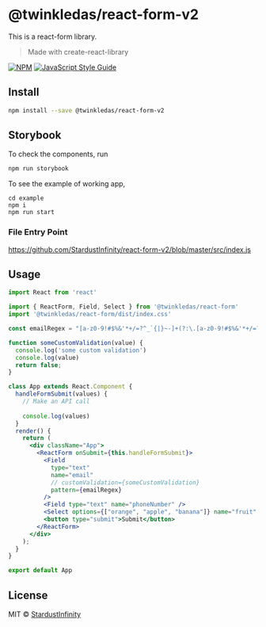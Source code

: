 # @twinkledas/react-form-v2
This is a react-form library.

> Made with create-react-library

[![NPM](https://img.shields.io/npm/v/@twinkledas/react-form.svg)](https://www.npmjs.com/package/@twinkledas/react-form) [![JavaScript Style Guide](https://img.shields.io/badge/code_style-standard-brightgreen.svg)](https://standardjs.com)

## Install

```bash
npm install --save @twinkledas/react-form-v2
```

## Storybook
To check the components, run 
```bash
npm run storybook
```

To see the example of working app,
```
cd example
npm i
npm run start
```
### File Entry Point
https://github.com/StardustInfinity/react-form-v2/blob/master/src/index.js

## Usage

```jsx
import React from 'react'

import { ReactForm, Field, Select } from '@twinkledas/react-form'
import '@twinkledas/react-form/dist/index.css'

const emailRegex = "[a-z0-9!#$%&'*+/=?^_`{|}~-]+(?:\.[a-z0-9!#$%&'*+/=?^_`{|}~-]+)*@(?:[a-z0-9](?:[a-z0-9-]*[a-z0-9])?\.)+[a-z0-9](?:[a-z0-9-]*[a-z0-9])?"

function someCustomValidation(value) {
  console.log('some custom validation')
  console.log(value)
  return false;
}

class App extends React.Component {
  handleFormSubmit(values) {
    // Make an API call
    
    console.log(values)
  }
  render() {
    return (
      <div className="App">
        <ReactForm onSubmit={this.handleFormSubmit}>
          <Field 
            type="text" 
            name="email" 
            // customValidation={someCustomValidation} 
            pattern={emailRegex} 
          />
          <Field type="text" name="phoneNumber" />
          <Select options={["orange", "apple", "banana"]} name="fruit" />
          <button type="submit">Submit</button>
        </ReactForm>
      </div>
    );
  }
}

export default App

```

## License

MIT © [StardustInfinity](https://github.com/StardustInfinity)
